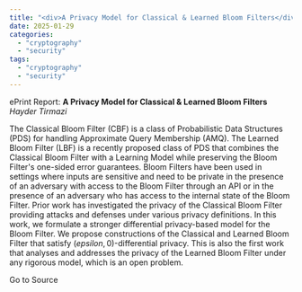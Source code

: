 ```yaml
---
title: "<div>A Privacy Model for Classical & Learned Bloom Filters</div>"
date: 2025-01-29
categories: 
  - "cryptography"
  - "security"
tags: 
  - "cryptography"
  - "security"
---
```


ePrint Report: **A Privacy Model for Classical & Learned Bloom Filters**  
_Hayder Tirmazi_

The Classical Bloom Filter (CBF) is a class of Probabilistic Data Structures (PDS) for handling Approximate Query Membership (AMQ). The Learned Bloom Filter (LBF) is a recently proposed class of PDS that combines the Classical Bloom Filter with a Learning Model while preserving the Bloom Filter's one-sided error guarantees. Bloom Filters have been used in settings where inputs are sensitive and need to be private in the presence of an adversary with access to the Bloom Filter through an API or in the presence of an adversary who has access to the internal state of the Bloom Filter. Prior work has investigated the privacy of the Classical Bloom Filter providing attacks and defenses under various privacy definitions. In this work, we formulate a stronger differential privacy-based model for the Bloom Filter. We propose constructions of the Classical and Learned Bloom Filter that satisfy $(epsilon, 0)$-differential privacy. This is also the first work that analyses and addresses the privacy of the Learned Bloom Filter under any rigorous model, which is an open problem.

Go to Source
